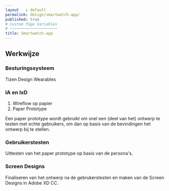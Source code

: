 ```yaml
---
layout   : default
permalink: design/smartwatch-app/
published: true
# Custom Page Variables
# ─────────────────────
title: Smartwatch-app
---
```


Werkwijze
----------

### Besturingssysteem

Tizen Design Wearables

### IA en IxD

1. Wireflow op papier
2. Paper Prototype

Een paper prototype wordt gebruikt om snel een (deel van het) ontwerp te testen met echte gebruikers, om dan op basis van de bevindingen het ontwerp bij te stellen.

### Gebruikerstesten

Uittesten van het paper prototype op basis van de persona's.

### Screen Designs

Finaliseren van het ontwerp na de gebrukerstesten en maken van de Screen Designs in Adobe XD CC.


